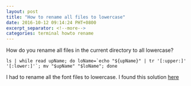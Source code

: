 ```yaml
---
layout: post
title: "How to rename all files to lowercase"
date: 2016-10-12 09:14:24 PHT+0800
excerpt_separator: <!--more-->
categories: terminal howto rename
---
```



How do you rename all files in the current directory to all lowercase?


```ls | while read upName; do loName=`echo "${upName}" | tr '[:upper:]' '[:lower:]'`; mv "$upName" "$loName"; done```

<!--more-->

I had to rename all the font files to lowercase.  I found this solution [here][ubuntuforums.org]

[ubuntuforums.org]: https://ubuntuforums.org/showthread.php?t=1336909

